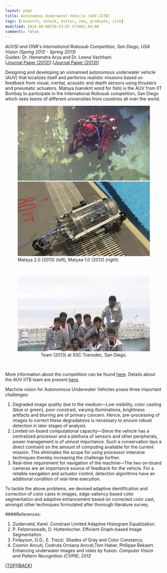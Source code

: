 ```yaml
---
layout: page
title: Autonomous Underwater Vehicle (AUV-IITB)
tags: [research, satwik, kottur, cmu, graduate, iitb]
modified: 2014-08-08T20:53:07.573882-04:00
comments: false
---
```

*AUVSI and ONR's International Robosub Competition, San Diego, USA*  
*Vision (Spring 2012 - Spring 2013)*  
Guides: Dr. Hemendra Arya and Dr. Leena Vachhani  
[[Journal Paper (2012)](/reports/IIT_Bombay_Journal_Paper_2012.pdf)] [[Journal Paper (2013)](/reports/IIT_Bombay_Journal_Paper_2013.pdf)]  

Designing and developing an unmanned autonomous underwater vehicle (AUV) that localizes itself and performs realistic missions based on feedback from visual, inertial, acoustic and depth sensors using thrusters and pneumatic actuators. Matsya (sanskrit word for fish) is the AUV from IIT Bombay to participate in the International Robosub competition, San Diego which sees teams of different universities from countries all over the world.

<figure class="half">
    <a href="/images/auv-machine1.jpg"><img src="/images/auv-machine1.jpg"></a>
    <a href="/images/auv-machine2.jpg"><img src="/images/auv-machine2.jpg"></a>
    <figcaption>Matsya 2.0 (2013) (left), Matysa 1.0 (2012) (right).</figcaption>
</figure><br/>
<figure align="center">
    <a href="/images/auv-team.jpg"><img src="/images/auv-team.jpg"></a>
    <figcaption>Team (2013) at SSC Transdec, San Diego.</figcaption>
</figure><br/>


More information about the competition can be found [here](http://www.auvsifoundation.org/foundation/competitions/robosub/).
Details about the AUV IITB team are present [here](http://auv-iitb.org/).

Machine vision for Autonomous Underwater Vehicles poses three important challenges:

1. Degraded image quality due to the medium&mdash;Low visibility, color casting (blue or green), poor constrast, varying illuminations, brightness artifacts and blurring are of primary concern. Hence, pre-processing of images to correct these degradations is necessary to ensure robust detection in later stages of analysis.
1. Limited on-board computational capacity&mdash;Since the vehicle has a centralized processor and a plethora of sensors and other peripherals, power management is of utmost importance. Such a conservation lays a direct contraint on the amount of computing available for the current mission. This eliminates the scope for using processor-intensive techniques thereby increasing the challenge further.
1. Real-time requirement for navigation of the machine&mdash;The two on-board cameras are an importance source of feedback for the vehicle. For a reliable navigation and actuator control, detection algorithms have an additional condition of real-time execution.

To tackle the above problems, we devised adaptive identification and correction of color casts in images, edge-saliency based color segmentation and adaptive enhancement based on corrected color cast, amongst other techniques formulated after thorough literature survey.  

####References:
1. Zuiderveld, Karel. Constrast Limited Adaptive Histogram Equalization.
1. P. Felzenszwalb, D. Huttenlocher. Efficient Graph-based Image Segmentation.
1. Finlayson, G.D., E. Trezzi. Shades of Gray and Color Constancy.
1. Cosmin Ancuti, Codruta Orniana Ancuti,Tom Haber, Philippe Bekaert. Enhancing underwater images and vides by fusion. *Computer Vision and Pattern Recognition (CVPR), 2012*  

[[TOP](/research/projects/auv-iitb/)][[BACK](/research/#autonomous-underwater-vehicle-auv-iitb)]  
